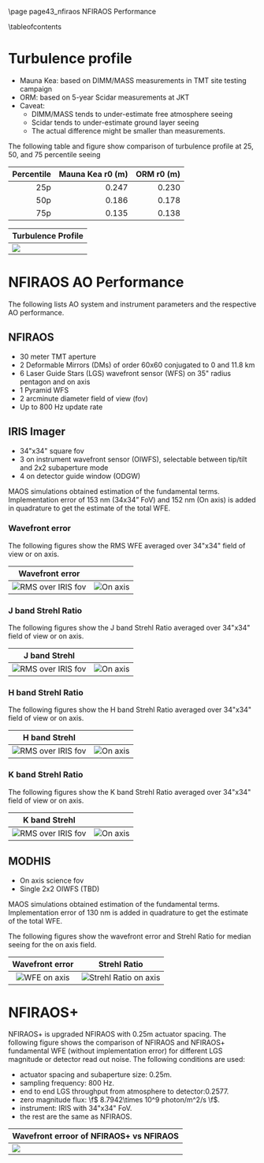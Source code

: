 \page page43_nfiraos NFIRAOS Performance

\tableofcontents
# Turbulence profile

- Mauna Kea: based on DIMM/MASS measurements in TMT site testing campaign
- ORM: based on 5-year Scidar measurements at JKT
- Caveat:
	- DIMM/MASS tends to under-estimate free atmosphere seeing
	- Scidar tends to under-estimate ground layer seeing
	- The actual difference might be smaller than measurements.

The following table and figure show comparison of turbulence profile at 25, 50, and 75 percentile seeing

|Percentile |Mauna Kea r0 (m) | ORM r0 (m)|
|----------:|--------------------:|------------------:|
|25p |0.247 |0.230|
|50p |0.186 |0.178|
|75p |0.135 |0.138|

|Turbulence Profile|
|------------------|
|![](cn2.svg)|

# NFIRAOS AO Performance

The following lists AO system and instrument parameters and the respective AO performance.

## NFIRAOS
- 30 meter TMT aperture
- 2 Deformable Mirrors (DMs) of order 60x60 conjugated to 0 and 11.8 km
- 6 Laser Guide Stars (LGS) wavefront sensor (WFS) on 35" radius pentagon and on axis
- 1 Pyramid WFS 
- 2 arcminute diameter field of view (fov)
- Up to 800 Hz update rate

## IRIS Imager
- 34"x34" square fov
- 3 on instrument wavefront sensor (OIWFS), selectable between tip/tilt and 2x2 subaperture mode
- 4 on detector guide window (ODGW)

MAOS simulations obtained estimation of the fundamental terms. Implementation error of 153 nm (34x34” FoV) and 152 nm (On axis) is added in quadrature to get the estimate of the total WFE.


### Wavefront error

The following figures show the RMS WFE averaged over 34"x34" field of view or on axis.

|Wavefront error||
|:-------------------:|:-------------------:|
|![RMS over IRIS fov](wfe_iris.svg) | ![On axis](wfe_onaxis.svg)|


### J band Strehl Ratio

The following figures show the J band Strehl Ratio averaged over 34"x34" field of view or on axis.

|J band Strehl ||
|:-------------------:|:-------------------:|
|![RMS over IRIS fov](JStrehl_iris.svg) | ![On axis](JStrehl_onaxis.svg)|

### H band Strehl Ratio

The following figures show the H band Strehl Ratio averaged over 34"x34" field of view or on axis.

|H band Strehl||
|:-------------------:|:-------------------:|
|![RMS over IRIS fov](HStrehl_iris.svg) | ![On axis](HStrehl_onaxis.svg)|

### K band Strehl Ratio

The following figures show the K band Strehl Ratio averaged over 34"x34" field of view or on axis.

|K band Strehl||
|:-------------------:|:-------------------:|
|![RMS over IRIS fov](KStrehl_iris.svg) | ![On axis](KStrehl_onaxis.svg)|

## MODHIS

- On axis science fov
- Single 2x2 OIWFS (TBD)

MAOS simulations obtained estimation of the fundamental terms. Implementation error of 130 nm is added in quadrature to get the estimate of the total WFE.

The following figures show the wavefront error and Strehl Ratio for median seeing for the on axis field.

|Wavefront error|Strehl Ratio|
|:-------------------:|:-------------------:|
|![WFE on axis](modhis_wfe.svg) | ![Strehl Ratio on axis](modhis_strehl.svg)|

# NFIRAOS+

NFIRAOS+ is upgraded NFIRAOS with 0.25m actuator spacing. The following figure shows the comparison of NFIRAOS and NFIRAOS+ fundamental WFE (without implementation error) for different LGS magnitude or detector read out noise. The following conditions are used:

- actuator spacing and subaperture size: 0.25m.
- sampling frequency: 800 Hz.
- end to end LGS throughput from atmosphere to detector:0.2577.
- zero magnitude flux: \f$ 8.7942\times 10^9 photon/m^2/s \f$.
- instrument: IRIS with 34"x34" FoV.
- the rest are the same as NFIRAOS.

|Wavefront erroor of NFIRAOS+ vs NFIRAOS|
|------------------|
|![](LGS_mag_dsa_ron.svg)|
